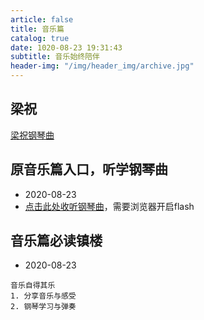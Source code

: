 ```yaml
---
article: false
title: 音乐篇
catalog: true
date: 1020-08-23 19:31:43
subtitle: 音乐始终陪伴
header-img: "/img/header_img/archive.jpg"
---
```


## 梁祝
[梁祝钢琴曲](/img/movie/liangzhu.mp4)

## 原音乐篇入口，听学钢琴曲 
- 2020-08-23
- [点击此处收听钢琴曲](/piano/)，需要浏览器开启flash


## 音乐篇必读镇楼 
- 2020-08-23
```
音乐自得其乐
1. 分享音乐与感受
2. 钢琴学习与弹奏
```
